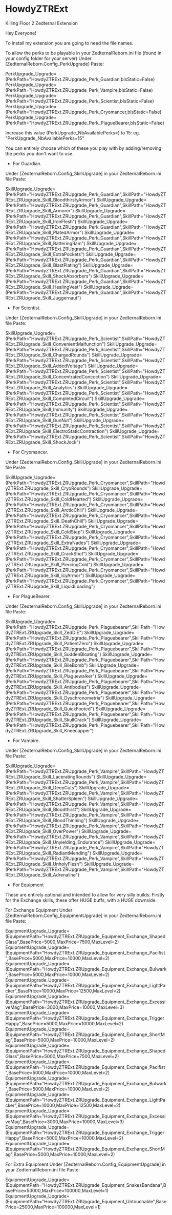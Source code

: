 # HowdyZTRExt
Killing Floor 2 Zedternal Extension



Hey Everyone! 

To install my extension you are going to need the file names.


To allow the perks to be playable in your ZedternalReborn.ini file (found in your config folder for your server) 
Under [ZedternalReborn.Config_PerkUpgrade]
Paste:

PerkUpgrade_Upgrade=(PerkPath="HowdyZTRExt.ZRUpgrade_Perk_Guardian,bIsStatic=False)
PerkUpgrade_Upgrade=(PerkPath="HowdyZTRExt.ZRUpgrade_Perk_Vampire,bIsStatic=False)
PerkUpgrade_Upgrade=(PerkPath="HowdyZTRExt.ZRUpgrade_Perk_Scientist,bIsStatic=False)
PerkUpgrade_Upgrade=(PerkPath="HowdyZTRExt.ZRUpgrade_Perk_Cryomancer,bIsStatic=False)
PerkUpgrade_Upgrade=(PerkPath="HowdyZTRExt.ZRUpgrade_Perk_PlagueBearer,bIsStatic=False)


Increase this value (PerkUpgrade_NbAvailablePerks=) to 15: eg. "PerkUpgrade_NbAvailablePerks=15"

You can entirely choose which of these you play with by adding/removing the perks you don't want to use.


 - For Guardian.

Under [ZedternalReborn.Config_SkillUpgrade] in your ZedternalReborn.ini file
Paste:

SkillUpgrade_Upgrade=(PerkPath="HowdyZTRExt.ZRUpgrade_Perk_Guardian",SkillPath="HowdyZTRExt.ZRUpgrade_Skill_BloodthirstyArmor") 
SkillUpgrade_Upgrade=(PerkPath="HowdyZTRExt.ZRUpgrade_Perk_Guardian",SkillPath="HowdyZTRExt.ZRUpgrade_Skill_Armorer") 
SkillUpgrade_Upgrade=(PerkPath="HowdyZTRExt.ZRUpgrade_Perk_Guardian",SkillPath="HowdyZTRExt.ZRUpgrade_Skill_IronFlesh") 
SkillUpgrade_Upgrade=(PerkPath="HowdyZTRExt.ZRUpgrade_Perk_Guardian",SkillPath="HowdyZTRExt.ZRUpgrade_Skill_PlatedArmor") 
SkillUpgrade_Upgrade=(PerkPath="HowdyZTRExt.ZRUpgrade_Perk_Guardian",SkillPath="HowdyZTRExt.ZRUpgrade_Skill_BatteringRam") 
SkillUpgrade_Upgrade=(PerkPath="HowdyZTRExt.ZRUpgrade_Perk_Guardian",SkillPath="HowdyZTRExt.ZRUpgrade_Skill_ExtraPockets") 
SkillUpgrade_Upgrade=(PerkPath="HowdyZTRExt.ZRUpgrade_Perk_Guardian",SkillPath="HowdyZTRExt.ZRUpgrade_Skill_BlastPlating") 
SkillUpgrade_Upgrade=(PerkPath="HowdyZTRExt.ZRUpgrade_Perk_Guardian",SkillPath="HowdyZTRExt.ZRUpgrade_Skill_ShockAbsorbers") 
SkillUpgrade_Upgrade=(PerkPath="HowdyZTRExt.ZRUpgrade_Perk_Guardian",SkillPath="HowdyZTRExt.ZRUpgrade_Skill_HealingVest") 
SkillUpgrade_Upgrade=(PerkPath="HowdyZTRExt.ZRUpgrade_Perk_Guardian",SkillPath="HowdyZTRExt.ZRUpgrade_Skill_Juggernaut")

  - For Scientist.

Under [ZedternalReborn.Config_SkillUpgrade] in your ZedternalReborn.ini file
Paste:

SkillUpgrade_Upgrade=(PerkPath="HowdyZTRExt.ZRUpgrade_Perk_Scientist",SkillPath="HowdyZTRExt.ZRUpgrade_Skill_ConvenientMalfunction") 
SkillUpgrade_Upgrade=(PerkPath="HowdyZTRExt.ZRUpgrade_Perk_Scientist",SkillPath="HowdyZTRExt.ZRUpgrade_Skill_ChargedRounds") 
SkillUpgrade_Upgrade=(PerkPath="HowdyZTRExt.ZRUpgrade_Perk_Scientist",SkillPath="HowdyZTRExt.ZRUpgrade_Skill_AddedVoltage") 
SkillUpgrade_Upgrade=(PerkPath="HowdyZTRExt.ZRUpgrade_Perk_Scientist",SkillPath="HowdyZTRExt.ZRUpgrade_Skill_ConcentratedConcoction") 
SkillUpgrade_Upgrade=(PerkPath="HowdyZTRExt.ZRUpgrade_Perk_Scientist",SkillPath="HowdyZTRExt.ZRUpgrade_Skill_Analytics") 
SkillUpgrade_Upgrade=(PerkPath="HowdyZTRExt.ZRUpgrade_Perk_Scientist",SkillPath="HowdyZTRExt.ZRUpgrade_Skill_CompletedCircuit") 
SkillUpgrade_Upgrade=(PerkPath="HowdyZTRExt.ZRUpgrade_Perk_Scientist",SkillPath="HowdyZTRExt.ZRUpgrade_Skill_Immunity") 
SkillUpgrade_Upgrade=(PerkPath="HowdyZTRExt.ZRUpgrade_Perk_Scientist",SkillPath="HowdyZTRExt.ZRUpgrade_Skill_GunNut") 
SkillUpgrade_Upgrade=(PerkPath="HowdyZTRExt.ZRUpgrade_Perk_Scientist",SkillPath="HowdyZTRExt.ZRUpgrade_Skill_ElectroStaticContraction") 
SkillUpgrade_Upgrade=(PerkPath="HowdyZTRExt.ZRUpgrade_Perk_Scientist",SkillPath="HowdyZTRExt.ZRUpgrade_Skill_ShockJock")

  - For Cryomancer.

Under [ZedternalReborn.Config_SkillUpgrade] in your ZedternalReborn.ini file
Paste:

SkillUpgrade_Upgrade=(PerkPath="HowdyZTRExt.ZRUpgrade_Perk_Cryomancer",SkillPath="HowdyZTRExt.ZRUpgrade_Skill_CryoRounds") 
SkillUpgrade_Upgrade=(PerkPath="HowdyZTRExt.ZRUpgrade_Perk_Cryomancer",SkillPath="HowdyZTRExt.ZRUpgrade_Skill_ColdHearted") 
SkillUpgrade_Upgrade=(PerkPath="HowdyZTRExt.ZRUpgrade_Perk_Cryomancer",SkillPath="HowdyZTRExt.ZRUpgrade_Skill_ArcticChill") 
SkillUpgrade_Upgrade=(PerkPath="HowdyZTRExt.ZRUpgrade_Perk_Cryomancer",SkillPath="HowdyZTRExt.ZRUpgrade_Skill_DeathChill") 
SkillUpgrade_Upgrade=(PerkPath="HowdyZTRExt.ZRUpgrade_Perk_Cryomancer",SkillPath="HowdyZTRExt.ZRUpgrade_Skill_ColdStep") 
SkillUpgrade_Upgrade=(PerkPath="HowdyZTRExt.ZRUpgrade_Perk_Cryomancer",SkillPath="HowdyZTRExt.ZRUpgrade_Skill_ExtraNades") 
SkillUpgrade_Upgrade=(PerkPath="HowdyZTRExt.ZRUpgrade_Perk_Cryomancer",SkillPath="HowdyZTRExt.ZRUpgrade_Skill_CrackShot") 
SkillUpgrade_Upgrade=(PerkPath="HowdyZTRExt.ZRUpgrade_Perk_Cryomancer",SkillPath="HowdyZTRExt.ZRUpgrade_Skill_PiercingCold") 
SkillUpgrade_Upgrade=(PerkPath="HowdyZTRExt.ZRUpgrade_Perk_Cryomancer",SkillPath="HowdyZTRExt.ZRUpgrade_Skill_IcyArmor") 
SkillUpgrade_Upgrade=(PerkPath="HowdyZTRExt.ZRUpgrade_Perk_Cryomancer",SkillPath="HowdyZTRExt.ZRUpgrade_Skill_LiquidLoading")

  - For PlagueBearer.

Under [ZedternalReborn.Config_SkillUpgrade] in your ZedternalReborn.ini file
Paste:

SkillUpgrade_Upgrade=(PerkPath="HowdyZTRExt.ZRUpgrade_Perk_Plaguebearer",SkillPath="HowdyZTRExt.ZRUpgrade_Skill_ZedDIE") 
SkillUpgrade_Upgrade=(PerkPath="HowdyZTRExt.ZRUpgrade_Perk_Plaguebearer",SkillPath="HowdyZTRExt.ZRUpgrade_Skill_PatientZero") 
SkillUpgrade_Upgrade=(PerkPath="HowdyZTRExt.ZRUpgrade_Perk_Plaguebearer",SkillPath="HowdyZTRExt.ZRUpgrade_Skill_SuddenBloating") 
SkillUpgrade_Upgrade=(PerkPath="HowdyZTRExt.ZRUpgrade_Perk_Plaguebearer",SkillPath="HowdyZTRExt.ZRUpgrade_Skill_BileBomb") 
SkillUpgrade_Upgrade=(PerkPath="HowdyZTRExt.ZRUpgrade_Perk_Plaguebearer",SkillPath="HowdyZTRExt.ZRUpgrade_Skill_Plaguewalker") 
SkillUpgrade_Upgrade=(PerkPath="HowdyZTRExt.ZRUpgrade_Perk_Plaguebearer",SkillPath="HowdyZTRExt.ZRUpgrade_Skill_Antibodies") 
SkillUpgrade_Upgrade=(PerkPath="HowdyZTRExt.ZRUpgrade_Perk_Plaguebearer",SkillPath="HowdyZTRExt.ZRUpgrade_Skill_Dyschronometria") 
SkillUpgrade_Upgrade=(PerkPath="HowdyZTRExt.ZRUpgrade_Perk_Plaguebearer",SkillPath="HowdyZTRExt.ZRUpgrade_Skill_QuickFooted") 
SkillUpgrade_Upgrade=(PerkPath="HowdyZTRExt.ZRUpgrade_Perk_Plaguebearer",SkillPath="HowdyZTRExt.ZRUpgrade_Skill_SkullCrack") 
SkillUpgrade_Upgrade=(PerkPath="HowdyZTRExt.ZRUpgrade_Perk_Plaguebearer",SkillPath="HowdyZTRExt.ZRUpgrade_Skill_Kneecapper")

  - For Vampire.

Under [ZedternalReborn.Config_SkillUpgrade] in your ZedternalReborn.ini file
Paste:

SkillUpgrade_Upgrade=(PerkPath="HowdyZTRExt.ZRUpgrade_Perk_Vampire",SkillPath="HowdyZTRExt.ZRUpgrade_Skill_LaceratingRounds") 
SkillUpgrade_Upgrade=(PerkPath="HowdyZTRExt.ZRUpgrade_Perk_Vampire",SkillPath="HowdyZTRExt.ZRUpgrade_Skill_DeepCuts") 
SkillUpgrade_Upgrade=(PerkPath="HowdyZTRExt.ZRUpgrade_Perk_Vampire",SkillPath="HowdyZTRExt.ZRUpgrade_Skill_ShatterSpleen") 
SkillUpgrade_Upgrade=(PerkPath="HowdyZTRExt.ZRUpgrade_Perk_Vampire",SkillPath="HowdyZTRExt.ZRUpgrade_Skill_Bloodthirst") 
SkillUpgrade_Upgrade=(PerkPath="HowdyZTRExt.ZRUpgrade_Perk_Vampire",SkillPath="HowdyZTRExt.ZRUpgrade_Skill_BloodThinning") 
SkillUpgrade_Upgrade=(PerkPath="HowdyZTRExt.ZRUpgrade_Perk_Vampire",SkillPath="HowdyZTRExt.ZRUpgrade_Skill_OverPower") 
SkillUpgrade_Upgrade=(PerkPath="HowdyZTRExt.ZRUpgrade_Perk_Vampire",SkillPath="HowdyZTRExt.ZRUpgrade_Skill_Unyielding_Endurance") 
SkillUpgrade_Upgrade=(PerkPath="HowdyZTRExt.ZRUpgrade_Perk_Vampire",SkillPath="HowdyZTRExt.ZRUpgrade_Skill_RadiantMending") 
SkillUpgrade_Upgrade=(PerkPath="HowdyZTRExt.ZRUpgrade_Perk_Vampire",SkillPath="HowdyZTRExt.ZRUpgrade_Skill_UnholyFlesh") 
SkillUpgrade_Upgrade=(PerkPath="HowdyZTRExt.ZRUpgrade_Perk_Vampire",SkillPath="HowdyZTRExt.ZRUpgrade_Skill_Adrenaline")

  - For Equipment

These are entirely optional and intended to allow for very silly builds.
Firstly for the Exchange skills, these offer HUGE buffs, with a HUGE downside.

For Exchange Equipment
Under [ZedternalReborn.Config_EquipmentUpgrade] in your ZedternalReborn.ini file
Paste:

EquipmentUpgrade_Upgrade=(EquipmentPath="HowdyZTRExt.ZRUpgrade_Equipment_Exchange_ShapedGlass",BasePrice=5000,MaxPrice=7500,MaxLevel=2) 
EquipmentUpgrade_Upgrade=(EquipmentPath="HowdyZTRExt.ZRUpgrade_Equipment_Exchange_Pacifist",BasePrice=5000,MaxPrice=10000,MaxLevel=2) 
EquipmentUpgrade_Upgrade=(EquipmentPath="HowdyZTRExt.ZRUpgrade_Equipment_Exchange_Bulwark",BasePrice=5000,MaxPrice=10000,MaxLevel=2) 
EquipmentUpgrade_Upgrade=(EquipmentPath="HowdyZTRExt.ZRUpgrade_Equipment_Exchange_LightPacker",BasePrice=10000,MaxPrice=12500,MaxLevel=2) 
EquipmentUpgrade_Upgrade=(EquipmentPath="HowdyZTRExt.ZRUpgrade_Equipment_Exchange_ExcessiveMag",BasePrice=3000,MaxPrice=10000,MaxLevel=3) 
EquipmentUpgrade_Upgrade=(EquipmentPath="HowdyZTRExt.ZRUpgrade_Equipment_Exchange_TriggerHappy",BasePrice=5000,MaxPrice=10000,MaxLevel=2) 
EquipmentUpgrade_Upgrade=(EquipmentPath="HowdyZTRExt.ZRUpgrade_Equipment_Exchange_ShortMag",BasePrice=5000,MaxPrice=10000,MaxLevel=2)
EquipmentUpgrade_Upgrade=(EquipmentPath="HowdyZTRExt.ZRUpgrade_Equipment_Exchange_ShapedGlass",BasePrice=5000,MaxPrice=7500,MaxLevel=2) 
EquipmentUpgrade_Upgrade=(EquipmentPath="HowdyZTRExt.ZRUpgrade_Equipment_Exchange_Pacifist",BasePrice=5000,MaxPrice=10000,MaxLevel=2) 
EquipmentUpgrade_Upgrade=(EquipmentPath="HowdyZTRExt.ZRUpgrade_Equipment_Exchange_Bulwark",BasePrice=5000,MaxPrice=10000,MaxLevel=2) 
EquipmentUpgrade_Upgrade=(EquipmentPath="HowdyZTRExt.ZRUpgrade_Equipment_Exchange_LightPacker",BasePrice=10000,MaxPrice=12500,MaxLevel=2) 
EquipmentUpgrade_Upgrade=(EquipmentPath="HowdyZTRExt.ZRUpgrade_Equipment_Exchange_ExcessiveMag",BasePrice=3000,MaxPrice=10000,MaxLevel=3) 
EquipmentUpgrade_Upgrade=(EquipmentPath="HowdyZTRExt.ZRUpgrade_Equipment_Exchange_TriggerHappy",BasePrice=5000,MaxPrice=10000,MaxLevel=2) 
EquipmentUpgrade_Upgrade=(EquipmentPath="HowdyZTRExt.ZRUpgrade_Equipment_Exchange_ShortMag",BasePrice=5000,MaxPrice=10000,MaxLevel=2)

For Extra Equipment
Under [ZedternalReborn.Config_EquipmentUpgrade] in your ZedternalReborn.ini file
Paste:

EquipmentUpgrade_Upgrade=(EquipmentPath="HowdyZTRExt.ZRUpgrade_Equipment_SnakesBandana",BasePrice=50000,MaxPrice=100000,MaxLevel=1)
EquipmentUpgrade_Upgrade=(EquipmentPath="HowdyZTRExt.ZRUpgrade_Equipment_Untouchable",BasePrice=25000,MaxPrice=100000,MaxLevel=1)
